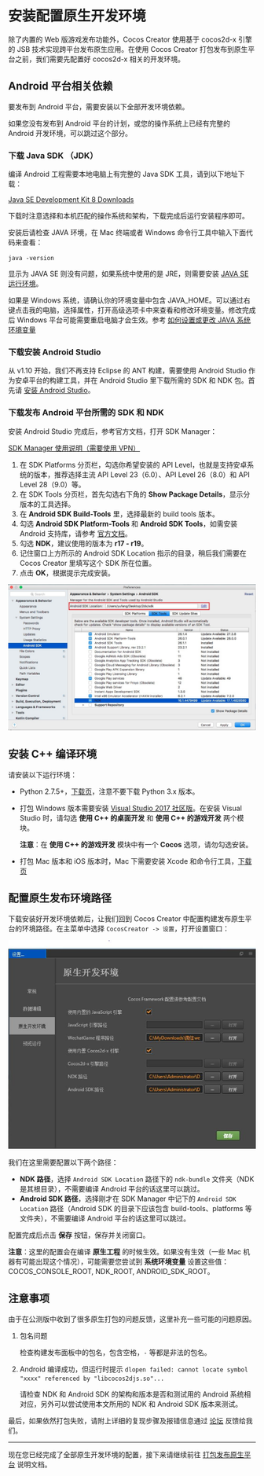 # 安装配置原生开发环境

除了内置的 Web 版游戏发布功能外，Cocos Creator 使用基于 cocos2d-x 引擎的 JSB 技术实现跨平台发布原生应用。在使用 Cocos Creator 打包发布到原生平台之前，我们需要先配置好 cocos2d-x 相关的开发环境。

## Android 平台相关依赖

要发布到 Android 平台，需要安装以下全部开发环境依赖。

如果您没有发布到 Android 平台的计划，或您的操作系统上已经有完整的 Android 开发环境，可以跳过这个部分。

### 下载 Java SDK （JDK）

编译 Android 工程需要本地电脑上有完整的 Java SDK 工具，请到以下地址下载：

[Java SE Development Kit 8 Downloads](http://www.oracle.com/technetwork/java/javase/downloads/jdk8-downloads-2133151.html)

下载时注意选择和本机匹配的操作系统和架构，下载完成后运行安装程序即可。

安装后请检查 JAVA 环境，在 Mac 终端或者 Windows 命令行工具中输入下面代码来查看：

```
java -version
```

显示为 JAVA SE 则没有问题，如果系统中使用的是 JRE，则需要安装 [JAVA SE 运行环境](http://www.oracle.com/technetwork/java/javase/downloads/index.html)。

如果是 Windows 系统，请确认你的环境变量中包含 JAVA_HOME。可以通过右键点击我的电脑，选择属性，打开高级选项卡中来查看和修改环境变量。修改完成后 Windows 平台可能需要重启电脑才会生效。参考 [如何设置或更改 JAVA 系统环境变量](https://www.java.com/zh_CN/download/help/path.xml)

### 下载安装 Android Studio

从 v1.10 开始，我们不再支持 Eclipse 的 ANT 构建，需要使用 Android Studio 作为安卓平台的构建工具，并在 Android Studio 里下载所需的 SDK 和 NDK 包。首先请 [安装 Android Studio](http://www.android-studio.org/)。

### 下载发布 Android 平台所需的 SDK 和 NDK

安装 Android Studio 完成后，参考官方文档，打开 SDK Manager：

[SDK Manager 使用说明（需要使用 VPN）](https://developer.android.com/studio/intro/update.html#sdk-manager)

1. 在 SDK Platforms 分页栏，勾选你希望安装的 API Level，也就是支持安卓系统的版本，推荐选择主流 API Level 23（6.0）、API Level 26（8.0）和 API Level 28（9.0）等。
2. 在 SDK Tools 分页栏，首先勾选右下角的 **Show Package Details**，显示分版本的工具选择。
3. 在 **Android SDK Build-Tools** 里，选择最新的 build tools 版本。
4. 勾选 **Android SDK Platform-Tools** 和 **Android SDK Tools**，如需安装 Android 支持库，请参考 [官方文档](https://developer.android.com/topic/libraries/support-library/setup)。
5. 勾选 **NDK**，建议使用的版本为 **r17 - r19**。
6. 记住窗口上方所示的 Android SDK Location 指示的目录，稍后我们需要在 Cocos Creator 里填写这个 SDK 所在位置。
7. 点击 **OK**，根据提示完成安装。

![sdk manager](setup-native-development/sdk-manager.jpg)

## 安装 C++ 编译环境

请安装以下运行环境：

- Python 2.7.5+，[下载页](https://www.python.org/downloads/)，注意不要下载 Python 3.x 版本。
- 打包 Windows 版本需要安装 [Visual Studio 2017 社区版](https://www.visualstudio.com/downloads/download-visual-studio-vs)。在安装 Visual Studio 时，请勾选 **使用 C++ 的桌面开发** 和 **使用 C++ 的游戏开发** 两个模块。

  **注意**：在 **使用 C++ 的游戏开发** 模块中有一个 **Cocos** 选项，请勿勾选安装。

- 打包 Mac 版本和 iOS 版本时，Mac 下需要安装 Xcode 和命令行工具，[下载页](https://developer.apple.com/xcode/download/)

## 配置原生发布环境路径

下载安装好开发环境依赖后，让我们回到 Cocos Creator 中配置构建发布原生平台的环境路径。在主菜单中选择 `CocosCreator -> 设置`，打开设置窗口：

![preference](../getting-started/basics/editor-panels/preferences/native-develop.jpg)

我们在这里需要配置以下两个路径：

- **NDK 路径**，选择 `Android SDK Location` 路径下的 `ndk-bundle` 文件夹（NDK 是其根目录），不需要编译 Android 平台的话这里可以跳过。
- **Android SDK 路径**，选择刚才在 SDK Manager 中记下的 `Android SDK Location` 路径（Android SDK 的目录下应该包含 build-tools、platforms 等文件夹），不需要编译 Android 平台的话这里可以跳过。

配置完成后点击 **保存** 按钮，保存并关闭窗口。

**注意**：这里的配置会在编译 **原生工程** 的时候生效。如果没有生效（一些 Mac 机器有可能出现这个情况），可能需要您尝试到 **系统环境变量** 设置这些值：COCOS_CONSOLE_ROOT, NDK_ROOT, ANDROID_SDK_ROOT。

## 注意事项

由于在公测版中收到了很多原生打包的问题反馈，这里补充一些可能的问题原因。

1. 包名问题

    检查构建发布面板中的包名，包含空格，`-` 等都是非法的包名。

2. Android 编译成功，但运行时提示 `dlopen failed: cannot locate symbol "xxxx" referenced by "libcocos2djs.so"...`

    请检查 NDK 和 Android SDK 的架构和版本是否和测试用的 Android 系统相对应，另外可以尝试使用本文所用的 NDK 和 Android SDK 版本来测试。

最后，如果依然打包失败，请附上详细的复现步骤及报错信息通过 [论坛](https://forum.cocos.org/c/Creator) 反馈给我们。

---

现在您已经完成了全部原生开发环境的配置，接下来请继续前往 [打包发布原生平台](publish-native.md) 说明文档。
